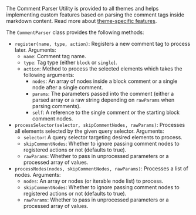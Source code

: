 The Comment Parser Utility is provided to all themes and helps implementing custom features based on parsing the comment tags inside markdown content. Read more about [theme-specific features]({{versionRootPrefix}}/themes/creating-a-new-theme/theme-specific-features).

The `CommentParser` class provides the following methods:
  - `register(name, type, action)`: Registers a new comment tag to process later. Arguments:
    - `name`: Comment tag name.
    - `type`: Tag type (either `block` or `single`).
    - `action`: Method to process the selected elements which takes the following arguments:
      - `nodes`: An array of nodes inside a block comment or a single node after a single comment.
      - `params`: The parameters passed into the comment (either a parsed array or a raw string depending on `rawParams` when parsing comments).
      - `self`: A reference to the single comment or the starting block comment nodes.
  - `processSelector(selector, skipCommentNodes, rawParams)`: Processes all elements selected by the given query selector. Arguments:
    - `selector`: A query selector targeting desired elements to process.
    - `skipCommentNodes`: Whether to ignore passing comment nodes to registered actions or not (defaults to true).
    - `rawParams`: Whether to pass in unprocessed parameters or a processed array of values.
  - `processNodes(nodes, skipCommentNodes, rawParams)`: Processes a list of nodes. Arguments:
    - `nodes`: An array or nodes (or iterable node list) to process.
    - `skipCommentNodes`: Whether to ignore passing comment nodes to registered actions or not (defaults to true).
    - `rawParams`: Whether to pass in unprocessed parameters or a processed array of values.